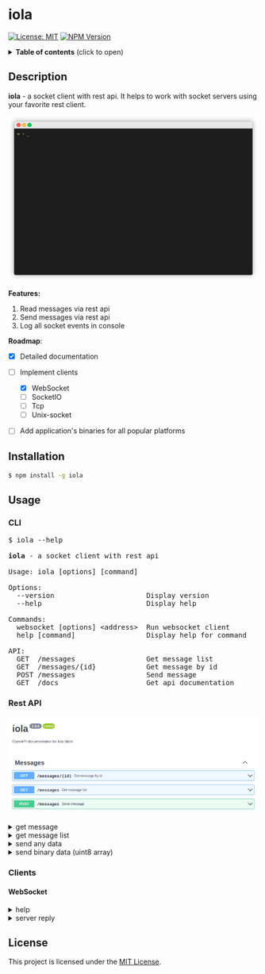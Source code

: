 # iola

[![License: MIT](https://img.shields.io/github/license/pvarentsov/iola)](https://github.com/pvarentsov/iola/blob/main/LICENSE)
[![NPM Version](https://img.shields.io/npm/v/iola.svg)](https://www.npmjs.com/package/iola)

<details>
  <summary><b>Table of contents</b> (click to open)</summary>
  <br>
  <ul>
    <li><a href="https://github.com/pvarentsov/iola#description">Description</a></li>
    <li><a href="https://github.com/pvarentsov/iola#installation">Installation</a></li>
    <li><a href="https://github.com/pvarentsov/iola#usage">Usage</a></li>
    <ul>
      <li><a href="https://github.com/pvarentsov/iola#cli">CLI</a></li>
      <li><a href="https://github.com/pvarentsov/iola#rest-api">Rest API</a></li>
      <li><a href="https://github.com/pvarentsov/iola#clients">Clients</a></li>
        <ul>
          <li><a href="https://github.com/pvarentsov/iola#websocket">WebSocket</a></li>
        </ul>
    </ul>
    <li><a href="https://github.com/pvarentsov/iola#license">License</a></li>
  </ul>
</details>


## Description

**iola** - a socket client with rest api. It helps to work with socket servers using your favorite rest client.

<p align="center"> 
  <img src="./demo/iola-demo.gif">
</p>

**Features:**

1. Read messages via rest api
2. Send messages via rest api
3. Log all socket events in console

**Roadmap**:
- [x] Detailed documentation
- [ ] Implement clients
  - [x] WebSocket
  - [ ] SocketIO
  - [ ] Tcp
  - [ ] Unix-socket
- [ ] Add application's binaries for all popular platforms


## Installation
```bash
$ npm install -g iola
```
## Usage

### CLI

<pre>
$ iola --help

<b>iola</b> - a socket client with rest api

Usage: iola [options] [command]

Options:
  --version                      Display version
  --help                         Display help

Commands:
  websocket [options] &lt;address>  Run websocket client
  help [command]                 Display help for command

API:
  GET  /messages                 Get message list
  GET  /messages/{id}            Get message by id
  POST /messages                 Send message 
  GET  /docs                     Get api documentation
</pre>

### Rest API

<p align="center">
  <img src="./docs/swagger.png">
</p>

<details>
  <summary>get message</summary>
  <p align="center">
    <br>
    <img src="./docs/get-message.png">
  </p>
</details>

<details>
  <summary>get message list</summary>
  <p align="center">
    <br>
    <img src="./docs/get-message-list.png">
  </p>
</details>


<details>
  <summary>send any data</summary>
  <p align="center">
    <br>
    <img src="./docs/send-any-data.png">
  </p>
</details>

<details>
  <summary>send binary data (uint8 array)</summary>
  <p align="center">
    <br>
    <img src="./docs/send-bytes.png">
  </p>
</details>

### Clients

#### WebSocket

<details>
<summary>help</summary>
<pre>
$ iola help websocket

Usage: iola websocket [options] <address>

Run websocket client

Options:
-ap, --api-port &lt;port>             Set api port (default: "3000")
-ah, --api-host &lt;host>             Set api host (default: "127.0.0.1")
-rt, --reply-timeout &lt;timeout>     Set reply timeout in ms (default: "2000")
-be, --binary-encoding &lt;encoding>  Set binary encoding (choices: "ascii","utf8","base64","hex")
-ne, --no-emoji                    Disable emoji
-h, --help                         Display help

Examples:
iola websocket ws://127.0.0.1:8080
iola websocket ws://127.0.0.1:8080 --binary-encoding utf8
iola websocket ws://127.0.0.1:8080 --reply-timeout 3000 --no-emoji
</pre>
</details>

<details>
  <summary>server reply</summary>
  <br>
  <p>You can pass the RequestId to the request with json data
     in order to await the server reply with such RequestId in the reply data.
  </p>
  <p align="center">
    <br>
    <img src="./docs/send-data-with-requsetid.png">
  </p>
  <p>RequestId field can be one of the following:
    <ul>
      <li><code>requestId</code></li>
      <li><code>request_id</code></li>
      <li><code>reqId</code></li>
      <li><code>req_id</code></li>
      <li><code>traceId</code></li>
      <li><code>trace_id</code></li>
    </ul>
  </p>
</details>
  
## License

This project is licensed under the [MIT License](https://github.com/pvarentsov/iola/blob/main/LICENSE).

